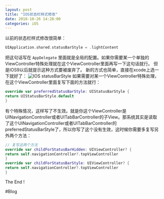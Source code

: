 ```yaml
---
layout: post
title: "IOS状态栏样式修改"
date: 2018-10-26 14:28:00
categories: iOS
---
```


以前的状态栏样式修改很简单： 
``` swift
UIApplication.shared.statusBarStyle = .lightContent 
```
把这句话写在 `AppDelegate` 里面就是全局的配置。如果你需要某一个单独的ViewController特殊处理就在这个ViewController里面再写一下这句话就行。 
但是IOS9以后就提示这种方式要被废弃了。 
新的方式也简单，直接在xcode上选一下就好了： 
![IOS statusBarStyle](http://img.muliba.net/post/Screen%20Shot%202018-10-26%20at%2010.40.09.png) 
如果需要对某一个ViewController特殊处理，在这个ViewController里面复写下面的方法就行： 

```swift 
override var preferredStatusBarStyle: UIStatusBarStyle { 
return UIStatusBarStyle.default 
} 
```
有个特殊情况，这样写了不生效。就是你这个ViewController是UINavigationController或者UITabBarController的子View。那系统其实是读取了这个UINavigationController或者UITabBarController的preferredStatusBarStyle了，所以你写了这个没有生效，这时候你需要多复写另外两个方法： 
``` swift
// 复写这两个方法 
override var childForStatusBarHidden: UIViewController? { 
return self.navigationController?.topViewController 
} 
override var childForStatusBarStyle: UIViewController? { 
return self.navigationController?.topViewController 
} 
```

The End ! 


#Blog